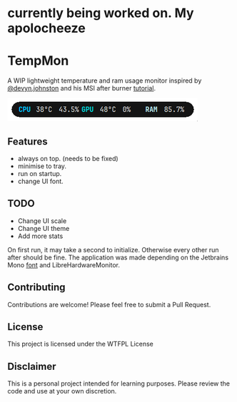 # currently being worked on. My apolocheeze

# TempMon 

A WIP lightweight temperature and ram usage monitor inspired by [@devyn.johnston](https://www.youtube.com/@devyn.johnston) and his MSI after burner [tutorial](https://www.youtube.com/watch?v=rRF6lW45c4c).


![TempMon](interface.gif)

## Features

- always on top. (needs to be fixed)
- minimise to tray.
- run on startup.
- change UI font.

## TODO

- Change UI scale
- Change UI theme
- Add more stats

On first run, it may take a second to initialize. Otherwise every other run after should be fine.
The application was made depending on the Jetbrains Mono [font](https://www.jetbrains.com/lp/mono/) and LibreHardwareMonitor.


## Contributing

Contributions are welcome! Please feel free to submit a Pull Request.

## License

This project is licensed under the WTFPL License

## Disclaimer

This is a personal project intended for learning purposes. Please review the code and use at your own discretion.

